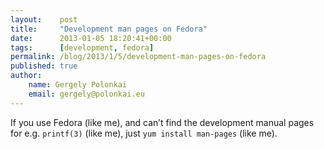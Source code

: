 ```yaml
---
layout:    post
title:     "Development man pages on Fedora"
date:      2013-01-05 18:20:41+00:00
tags:      [development, fedora]
permalink: /blog/2013/1/5/development-man-pages-on-fedora
published: true
author:
    name: Gergely Polonkai
    email: gergely@polonkai.eu
---
```


If you use Fedora (like me), and can’t find the development manual pages for
e.g. `printf(3)` (like me), just `yum install man-pages` (like me).
